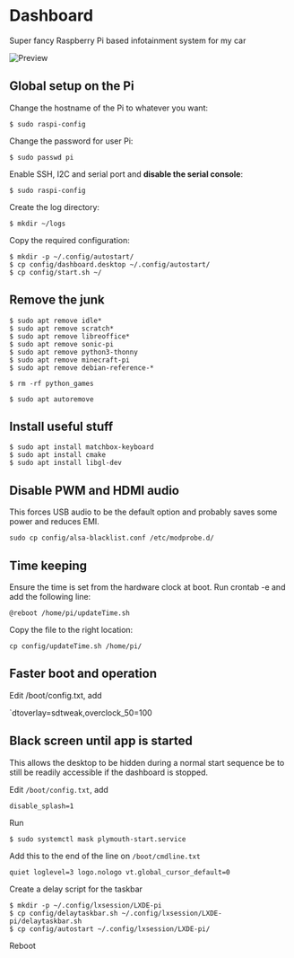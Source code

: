 # Dashboard

Super fancy Raspberry Pi based infotainment system for my car

![Preview](https://i.imgur.com/lRQowhB.png)

## Global setup on the Pi

Change the hostname of the Pi to whatever you want:

`$ sudo raspi-config`

Change the password for user Pi:

`$ sudo passwd pi`

Enable SSH, I2C and serial port and **disable the serial console**:

`$ sudo raspi-config`

Create the log directory:

`$ mkdir ~/logs`

Copy the required configuration:

```console
$ mkdir -p ~/.config/autostart/
$ cp config/dashboard.desktop ~/.config/autostart/
$ cp config/start.sh ~/
```

## Remove the junk

```console
$ sudo apt remove idle*
$ sudo apt remove scratch*
$ sudo apt remove libreoffice*
$ sudo apt remove sonic-pi
$ sudo apt remove python3-thonny
$ sudo apt remove minecraft-pi
$ sudo apt remove debian-reference-*
```

```console
$ rm -rf python_games
```

```console
$ sudo apt autoremove
```

## Install useful stuff

```console
$ sudo apt install matchbox-keyboard
$ sudo apt install cmake
$ sudo apt install libgl-dev
```

## Disable PWM and HDMI audio

This forces USB audio to be the default option and probably saves some power and reduces EMI.

```console
sudo cp config/alsa-blacklist.conf /etc/modprobe.d/
```

## Time keeping

Ensure the time is set from the hardware clock at boot. Run crontab -e and add the following line:

```console
@reboot /home/pi/updateTime.sh
```

Copy the file to the right location:

```console
cp config/updateTime.sh /home/pi/
```

## Faster boot and operation

Edit /boot/config.txt, add

`dtoverlay=sdtweak,overclock_50=100

## Black screen until app is started

This allows the desktop to be hidden during a normal start sequence be to still be readily accessible if the dashboard is stopped.

Edit `/boot/config.txt`, add

`disable_splash=1`

Run

```console
$ sudo systemctl mask plymouth-start.service
```

Add this to the end of the line on `/boot/cmdline.txt`

`quiet loglevel=3 logo.nologo vt.global_cursor_default=0`

Create a delay script for the taskbar

```console
$ mkdir -p ~/.config/lxsession/LXDE-pi
$ cp config/delaytaskbar.sh ~/.config/lxsession/LXDE-pi/delaytaskbar.sh
$ cp config/autostart ~/.config/lxsession/LXDE-pi/
```

Reboot
